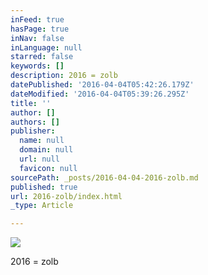 ```yaml
---
inFeed: true
hasPage: true
inNav: false
inLanguage: null
starred: false
keywords: []
description: 2016 = zolb
datePublished: '2016-04-04T05:42:26.179Z'
dateModified: '2016-04-04T05:39:26.295Z'
title: ''
author: []
authors: []
publisher:
  name: null
  domain: null
  url: null
  favicon: null
sourcePath: _posts/2016-04-04-2016-zolb.md
published: true
url: 2016-zolb/index.html
_type: Article

---
```

![](https://the-grid-user-content.s3-us-west-2.amazonaws.com/44f8aa07-2454-4484-a9e6-19183829ccd0.jpg)

2016 = zolb